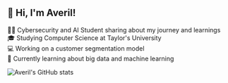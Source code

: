 ## 👋 Hi, I'm Averil! 

👩‍💻 Cybersecurity and AI Student sharing about my journey and learnings</br>
🎓 Studying Computer Science at Taylor's University</br>
💻 Working on a customer segmentation model</br>
🔎 Currently learning about big data and machine learning</br>

![Averil's GitHub stats](https://github-readme-stats.vercel.app/api?username=averillim&show_icons=true&theme=tokyonight)
